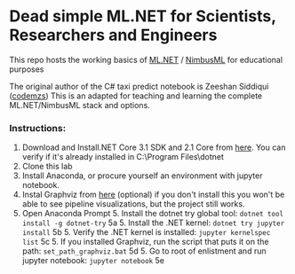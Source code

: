 # Dead simple ML.NET for Scientists, Researchers and Engineers
This repo hosts the working basics of [ML.NET](https://dotnet.microsoft.com/apps/machinelearning-ai/ml-dotnet) / [NimbusML](https://docs.microsoft.com/en-us/NimbusML/overview) for educational purposes

The original author of the C# taxi predict notebook is Zeeshan Siddiqui ([codemzs](https://github.com/codemzs))
This is an adapted for teaching and learning the complete ML.NET/NimbusML stack and options.

### Instructions:
1. Download and Install.NET Core 3.1 SDK and 2.1 Core from [here](https://dotnet.microsoft.com/download). You can verify if it's already installed in C:\Program Files\dotnet
2. Clone this lab
3. Install Anaconda, or procure yourself an environment with jupyter notebook.
4. Instal Graphviz from [here](https://graphviz.gitlab.io/download/) (optional) if you don't install this you won't be able to see pipeline visualizations, but the project still works.
5. Open Anaconda Prompt
	5. Install the dotnet try global tool: `dotnet tool install -g dotnet-try` 5a
	5. Install the .NET kernel: `dotnet try jupyter install` 5b
	5. Verify the .NET kernel is installed: `jupyter kernelspec list` 5c
	5. If you installed Graphviz, run the script that puts it on the path: `set_path_graphviz.bat` 5d
	5. Go to root of enlistment and run jupyter notebook: `jupyter notebook` 5e